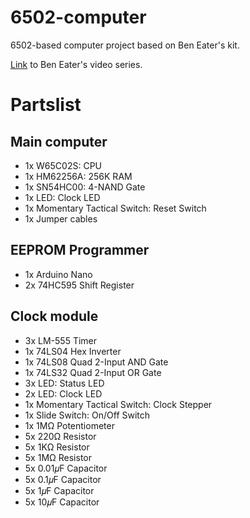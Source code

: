 # 6502-computer
6502-based computer project based on Ben Eater's kit.

[Link](https://www.youtube.com/watch?v=LnzuMJLZRdU&list=PLowKtXNTBypFbtuVMUVXNR0z1mu7dp7eH) to Ben Eater's video series.

# Partslist

## Main computer
- 1x W65C02S: CPU
- 1x HM62256A: 256K RAM
- 1x SN54HC00: 4-NAND Gate
- 1x LED: Clock LED
- 1x Momentary Tactical Switch: Reset Switch
- 1x Jumper cables

## EEPROM Programmer
- 1x Arduino Nano
- 2x 74HC595 Shift Register

## Clock module
- 3x LM-555 Timer
- 1x 74LS04 Hex Inverter
- 1x 74LS08 Quad 2-Input AND Gate
- 1x 74LS32 Quad 2-Input OR Gate
- 3x LED: Status LED
- 2x LED: Clock LED
- 1x Momentary Tactical Switch: Clock Stepper
- 1x Slide Switch: On/Off Switch
- 1x 1MΩ Potentiometer
- 5x 220Ω Resistor
- 5x 1KΩ Resistor
- 5x 1MΩ Resistor
- 5x 0.01𝜇F Capacitor
- 5x 0.1𝜇F Capacitor
- 5x 1𝜇F Capacitor
- 5x 10𝜇F Capacitor